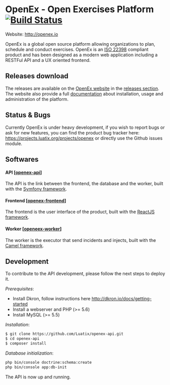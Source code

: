 # OpenEx - Open Exercises Platform [![Build Status](https://api.travis-ci.org/LuatixHQ/openex-api.svg?branch=master)](https://travis-ci.org/LuatixHQ/openex-api)

Website: http://openex.io

OpenEx is a global open source platform allowing organizations to plan, schedule and conduct exercises. OpenEx is an [ISO 22398](http://www.iso.org/iso/iso_catalogue/catalogue_tc/catalogue_detail.htm?csnumber=50294) compliant product and has been designed as a modern web application including a RESTFul API and a UX oriented frontend.

## Releases download

The releases are available on the [OpenEx website](http://www.openex.io) in the [releases section](http://openex.io/releases). The website also provide a full [documentation](http://www.openex.io/documentation) about installation, usage and administration of the platform.   

## Status & Bugs

Currently OpenEx is under heavy development, if you wish to report bugs or ask for new features, you can find the product bug tracker here: https://projects.luatix.org/projects/openex or directly use the Github issues module.

## Softwares

#### API [[openex-api](https://github.com/LuatixHQ/openex-api)]

The API is the link between the frontend, the database and the worker, built with the [Symfony framework](https://symfony.com).

#### Frontend [[openex-frontend](https://github.com/LuatixHQ/openex-frontend)]

The frontend is the user interface of the product, built with the [ReactJS framework](https://facebook.github.io/react).

#### Worker [[openeex-worker](https://github.com/LuatixHQ/openex-worker)]

The worker is the executor that send incidents and injects, built with the [Camel framework](http://camel.apache.org).

## Development

To contribute to the API development, please follow the next steps to deploy it.

*Prerequisites*:
 
- Install Dkron, follow instructions here http://dkron.io/docs/getting-started
- Install a webserver and PHP (>= 5.6)
- Install MySQL (>= 5.5)

*Installation*:

```bash
$ git clone https://github.com/Luatix/openex-api.git
$ cd openex-api
$ composer install
```

*Database initialization*:

```bash
php bin/console doctrine:schema:create
php bin/console app:db-init
```

The API is now up and running.
